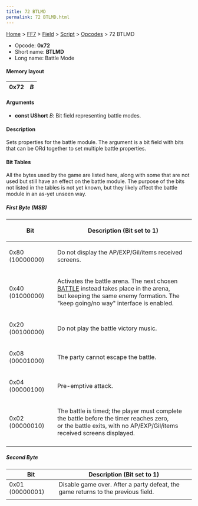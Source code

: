 ```yaml
---
title: 72 BTLMD
permalink: 72 BTLMD.html
---
```


[Home](../../../../Main%20Page.md) > [FF7](../../../../FF7.md) > [Field](../../../Field.md) > [Script](../../Script.md) > [Opcodes](../Opcodes.md) > 72 BTLMD

-   Opcode: **0x72**
-   Short name: **BTLMD**
-   Long name: Battle Mode

#### Memory layout

| 0x72 | *B* |
|------|-----|

#### Arguments

-   **const UShort** *B*: Bit field representing battle modes.

#### Description

Sets properties for the battle module. The argument is a bit field with
bits that can be ORd together to set multiple battle properties.

#### Bit Tables

All the bytes used by the game are listed here, along with some that are
not used but still have an effect on the battle module. The purpose of
the bits not listed in the tables is not yet known, but they likely
affect the battle module in an as-yet unseen way.

##### First Byte (MSB)

<table>
<thead>
<tr class="header">
<th><p>Bit</p></th>
<th><p>Description (Bit set to 1)</p></th>
</tr>
</thead>
<tbody>
<tr class="odd">
<td><p>0x80 (10000000)</p></td>
<td><p>Do not display the AP/EXP/Gil/items received screens.</p></td>
</tr>
<tr class="even">
<td><p>0x40 (01000000)</p></td>
<td><p>Activates the battle arena. The next chosen <a href="70%20BATTLE.md" title="wikilink">BATTLE</a> instead takes place in the arena,<br />
but keeping the same enemy formation. The "keep going/no way" interface is enabled.</p></td>
</tr>
<tr class="odd">
<td><p>0x20 (00100000)</p></td>
<td><p>Do not play the battle victory music.</p></td>
</tr>
<tr class="even">
<td><p>0x08 (00001000)</p></td>
<td><p>The party cannot escape the battle.</p></td>
</tr>
<tr class="odd">
<td><p>0x04 (00000100)</p></td>
<td><p>Pre-emptive attack.</p></td>
</tr>
<tr class="even">
<td><p>0x02 (00000010)</p></td>
<td><p>The battle is timed; the player must complete the battle before the timer reaches zero,<br />
or the battle exits, with no AP/EXP/Gil/items received screens displayed.</p></td>
</tr>
<tr class="odd">
<td></td>
<td></td>
</tr>
</tbody>
</table>

##### Second Byte

| Bit             | Description (Bit set to 1)                                                       |
|-----------------|----------------------------------------------------------------------------------|
| 0x01 (00000001) | Disable game over. After a party defeat, the game returns to the previous field. |
|                 |                                                                                  |
